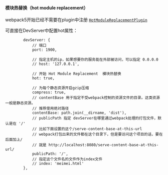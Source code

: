#### 模块热替换（hot module replacement）

webpack5开始已经不需要在plugin中注册 [`HotModuleReplacementPlugin`](https://webpack.docschina.org/plugins/hot-module-replacement-plugin)

可直接在DevServer中配置hot属性：

```shell
        devServer: {
            // 端口
            port: 1900,

            // 指定主机的ip，如果想要你的服务能在外部被访问，可以指定 0.0.0.0
            // host: '127.0.0.1',

            // 开始 Hot Module Replacement  模块热替换
            hot: true,

            // 为每个静态资源开启gzip压缩
            compress: true,
            // contentBase 用于指定不受webpack控制的资源文件的目录。这类资源一般是静态资源。
            // 推荐使用绝对路径
            contentBase: path.join(__dirname, 'dist'),
            // publicPath 指定 devServer在哪里通过webpack处理的打包文件，默认是在 '/'
            // 比如下面设置的这个/serve-content-base-at-this-url
            // webpack打包出来的文件都在这个目录下，但是要访问这个项目的话，要在后面加上/
            // 就是 http://localhost:8080/serve-content-base-at-this-url/
            publicPath: '/',
            // 指定这个文件名的文件作为index文件
            // index: 'meimei.html'
        },
```

